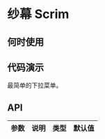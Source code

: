 # 纱幕 Scrim 


## 何时使用


## 代码演示

<nt-example>
  <nt-example-showcase>
    <demo-scrim-basic></demo-scrim-basic>
  </nt-example-showcase>
  <nt-example-legend ntTitle="基本">最简单的下拉菜单。</nt-example-legend>
  <nt-example-code [ntCode]="basicCode"></nt-example-code>
</nt-example>


## API

| 参数 | 说明 | 类型 | 默认值 |
| --- | --- | --- | --- |


